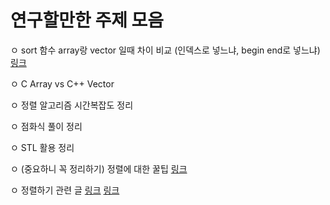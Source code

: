 # 연구할만한 주제 모음

ㅇ sort 함수 array랑 vector 일때 차이 비교 (인덱스로 넣느냐, begin end로 넣느냐) [링크](https://blankspace-dev.tistory.com/159)

ㅇ C Array vs C++ Vector

ㅇ 정렬 알고리즘 시간복잡도 정리

ㅇ 점화식 풀이 정리

ㅇ STL 활용 정리

ㅇ (중요하니 꼭 정리하기) 정렬에 대한 꿀팁 [링크](https://www.acmicpc.net/board/view/31887)

ㅇ 정렬하기 관련 글 [링크](https://www.acmicpc.net/board/view/31887) [링크](https://www.acmicpc.net/board/view/26132)
